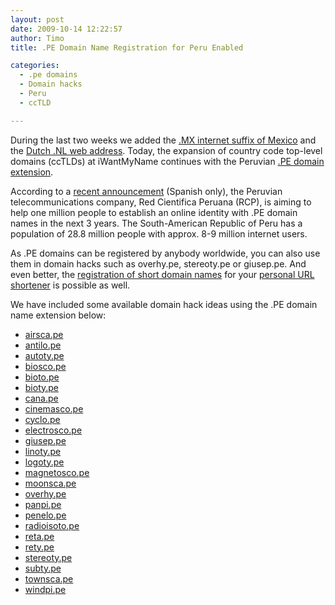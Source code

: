```yaml
---
layout: post
date: 2009-10-14 12:22:57
author: Timo
title: .PE Domain Name Registration for Peru Enabled

categories:
  - .pe domains
  - Domain hacks
  - Peru
  - ccTLD

---
```


During the last two weeks we added the [.MX internet suffix of Mexico](https://iwantmyname.com/domains/mx-mexican-domain-name-registration-for-mexico ".MX Domain Extension - Mexico") and the [Dutch .NL web address](https://iwantmyname.com/domains/nl-dutch-domain-name-registration-for-netherlands ".NL Domain Extension - Netherlands"). Today, the expansion of country code top-level domains (ccTLDs) at iWantMyName continues with the Peruvian [.PE domain extension](https://iwantmyname.com/domains/pe-peruvian-domain-name-registration-for-peru ".PE Internet Domain Extension").

According to a [recent announcement](http://archived.link/http://www.pymex.pe/noticias/peru/1753-el-90-de-pymes-no-tienen-identidad-en-internet.html) (Spanish only), the Peruvian telecommunications company, Red Cientifica Peruana (RCP), is aiming to help one million people to establish an online identity with .PE domain names in the next 3 years. The South-American Republic of Peru has a population of 28.8 million people with approx. 8-9 million internet users.

As .PE domains can be registered by anybody worldwide, you can also use them in domain hacks such as overhy.pe, stereoty.pe or giusep.pe. And even better, the [registration of short domain names](https://iwantmyname.com/short-domain-search "Search For Short Domain Names") for your [personal URL shortener](https://iwantmyname.com/blog/2009/08/10-tools-to-run-an-url-shortener-on-your-own-custom-domain.html "Personal URL shortener") is possible as well.

We have included some available domain hack ideas using the .PE domain name extension below:

*   [airsca.pe](https://iwantmyname.com/search/?domain=airsca.pe)
*   [antilo.pe](https://iwantmyname.com/search/?domain=antilo.pe)
*   [autoty.pe](https://iwantmyname.com/search/?domain=autoty.pe)
*   [biosco.pe](https://iwantmyname.com/search/?domain=biosco.pe)
*   [bioto.pe](https://iwantmyname.com/search/?domain=bioto.pe)
*   [bioty.pe](https://iwantmyname.com/search/?domain=bioty.pe)
*   [cana.pe](https://iwantmyname.com/search/?domain=cana.pe)
*   [cinemasco.pe](https://iwantmyname.com/search/?domain=cinemasco.pe)
*   [cyclo.pe](https://iwantmyname.com/search/?domain=cyclo.pe)
*   [electrosco.pe](https://iwantmyname.com/search/?domain=electrocso.pe)
*   [giusep.pe](https://iwantmyname.com/search/?domain=giusep.pe)
*   [linoty.pe](https://iwantmyname.com/search/?domain=linoty.pe)
*   [logoty.pe](https://iwantmyname.com/search/?domain=logoty.pe)
*   [magnetosco.pe](https://iwantmyname.com/search/?domain=magnetosco.pe)
*   [moonsca.pe](https://iwantmyname.com/search/?domain=moonsca.pe)
*   [overhy.pe](https://iwantmyname.com/search/?domain=overhy.pe)
*   [panpi.pe](https://iwantmyname.com/search/?domain=panpi.pe)
*   [penelo.pe](https://iwantmyname.com/search/?domain=penelo.pe)
*   [radioisoto.pe](https://iwantmyname.com/search/?domain=radioisoto.pe)
*   [reta.pe](https://iwantmyname.com/search/?domain=reta.pe)
*   [rety.pe](https://iwantmyname.com/search/?domain=rety.pe)
*   [stereoty.pe](https://iwantmyname.com/search/?domain=stereoty.pe)
*   [subty.pe](https://iwantmyname.com/search/?domain=subty.pe)
*   [townsca.pe](https://iwantmyname.com/search/?domain=townsca.pe)
*   [windpi.pe](https://iwantmyname.com/search/?domain=windpi.pe)
